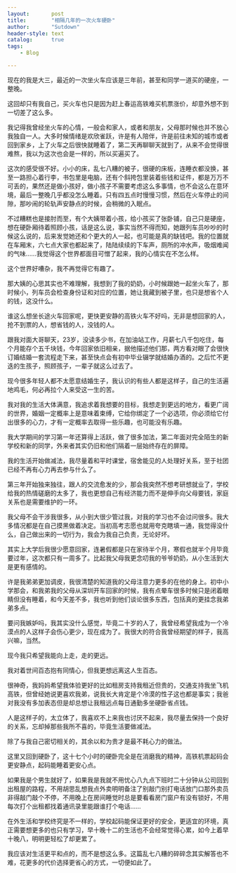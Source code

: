 ```yaml
---
layout:       post
title:        "相隔几年的一次火车硬卧"
author:       "Sutdown"
header-style: text
catalog:      true
tags:
    - Blog

---
```


现在的我是大三，最近的一次坐火车应该是三年前，甚至和同学一道买的硬座，一整晚。



这回却只有我自己，买火车也只是因为赶上春运高铁难买机票涨价，却意外想不到一切差了这么多。



我记得我曾经坐火车的心情，一般会和家人，或者和朋友，父母那时候也并不放心我独自一人。大多时候情绪是欢欣雀跃，许是有人陪伴，许是前往未知的城市或者回到家乡，上了火车之后很快就睡着了，第二天再聊聊天就到了，从来不会觉得很难熬，我以为这次也会是一样的，所以买遍买了。



这次的感受很不好。小小的床，乱七八糟的被子，很硬的床板，连睡衣都没换，甚至一路担心着行李，书包里是电脑，还有个斜挎包里装着些钱和证件，都是万万不可丢的，果然还是做小孩好，做小孩子不需要考虑这么多事情，也不会这么在意环境，最后一整晚几乎都没怎么睡着。只有四五点时慢慢习惯，然后在火车停止的间隙，那吵闹的轮轨声安静点的时候，会稍微的入眠点。



不过糟糕也是接肘而至，有个大姨带着小孩，给小孩买了张卧铺，自己只是硬座，想在硬卧厢待着照顾小孩，话是这么说，事实当然不得而知，她跟列车员吵吵的时候这么说的，后来发觉她还和个更大的人一起，也可能是真的缺钱吧。我的位置就在车厢末，六七点大家也都起来了，陆陆续续的下车声，厕所的冲水声，吸烟难闻的气味……我觉得这个世界都面目可憎了起来，我的心情实在不怎么样。



这个世界好嘈杂，我不再觉得它有趣了。



那大姨的心思其实也不难理解，我想到了我的奶奶，小时候跟她一起坐火车了，那时候小，列车员会检查身份证和对应的位置，她让我藏到被子里，也只是想省个人的钱，这没什么。



谁这么想坐长途火车回家呢，更快更安静的高铁火车不好吗，无非是想回家的人，抢不到票的人，想省钱的人，没钱的人。



跟我对面大哥聊天，23岁，没读多少书，在加油站工作，月薪七八千包吃住，每个月能存个五千块钱，今年回家依旧相亲，据他描述他们那，两方看对眼了会很快订婚结婚一套流程走下来，甚至快点会有初中毕业辍学就结婚办酒的。之后忙不更迭的生孩子，照顾孩子，一辈子就这么过去了。



现今很多年轻人都不太愿意结婚生子，我认识的有些人都是这样子，自己的生活遍地鸡毛，何必再拉个人来受这一生的苦。



我对我的生活大体满意，我追求着我想要的目标，我想走到更远的地方，看更广阔的世界，婚姻一定概率上是意味着束缚，它给你绑定了一个必选项，你必须给它付出很多的心力，才有一定概率去取得一些乐趣，也可能没有乐趣。



我大学期间的学习第一年还算得上活跃，做了很多加法，第二年面对完全陌生的新学校和新的同学，外来者其实仍旧和他们隔着一层始终存在的屏障。

我的生活开始做减法，我尽量着和平时课堂，宿舍能见的人处理好关系，至于社团已经不再有心力再去参与什么了。

第三年开始独来独往，跟人的交流愈发的少，那会我突然不想考研想就业了，学校给我的热情磋磨的太多了，我也更想自己有经济能力而不是伸手向父母要钱，家庭关系也是需要维护的一环。



我父母不会干涉我很多，从小到大很少管过我，对我的学习也不会过问很多。我大多情况都是在自己摸黑做着决定。当初高考志愿也就用夸克瞎填一通，我觉得没什么，自己做出来的一切行为，我会为我自己负责，无论好坏。



其实上大学后我很少愿意回家，连暑假都是只在家待半个月，寒假也就半个月毕竟要过年，这次都只有一周多了。比起我父母我更念叨我的爷爷奶奶，从小生活到大是更有感情的。

许是我弟弟更加调皮，我很清楚的知道我的父母注意力更多的在他的身上。初中小学那会，和我弟我的父母从深圳开车回家的时候，我有点晕车很多时候只是闭着眼睛但没有睡着，和今天差不多，我也听到他们谈论很多东西，包括真的更挂念我弟弟多点。

要问我嫉妒吗，我其实没什么感觉，毕竟二十岁的人了，我曾经希望我成为一个冷漠点的人这样子会伤心更少，现在成为了。我很大的符合我曾经期望的样子，我高兴嘛，当然。



现今我只希望我能向上走，走的更远。



我对着世间百态抱有同情心，但我更想远离这人生百态。



很神奇，我妈妈希望我体验更好的比如租房支持我租近但贵的，交通支持我坐飞机高铁，但曾经她说更喜欢我弟，说我长大肯定是个冷漠的性子这也都是事实；我爸对我没有多加表态但是却总想让我租远点每日通勤多坐硬卧省点钱。



人是这样子的，太立体了，我喜欢不上来我也讨厌不起来，我尽量去保持一个良好的关系，忘却掉那些我所不喜的，毕竟生活要做减法。



除了与我自己密切相关的，其余以和为贵才是最不耗心力的做法。



这里又回到硬卧了，这十七个小时的硬卧完全是在消磨我的精神，高铁机票起码会更安静点，起码能睡着更安心点。



如果我是个男生就好了，如果我是我就不用忧心八九点下班时二十分钟从公司回到出租屋的路程，不用胡思乱想我点外卖明明备注了别敲门别打电话放门口那外卖员非得敲门敲个不停，不用晚上在房间睡觉时总是要看看房门窗户有没有锁好，不用每次打个出租都找着通讯录里能跟谁打个电话……



在外生活和学校终究是不一样的，学校起码能保证更好的安全，更适宜的环境，真正需要想更多的也只有学习，早十晚十二的生活也不会经常觉得心累，如今上着早十晚八，明明更轻松了却更累了。



我应该对生活更平和点的，而不是想这么多。这篇乱七八糟的碎碎念其实解答也不难，花更多的代价选择更省心的方式，一切便如此了。